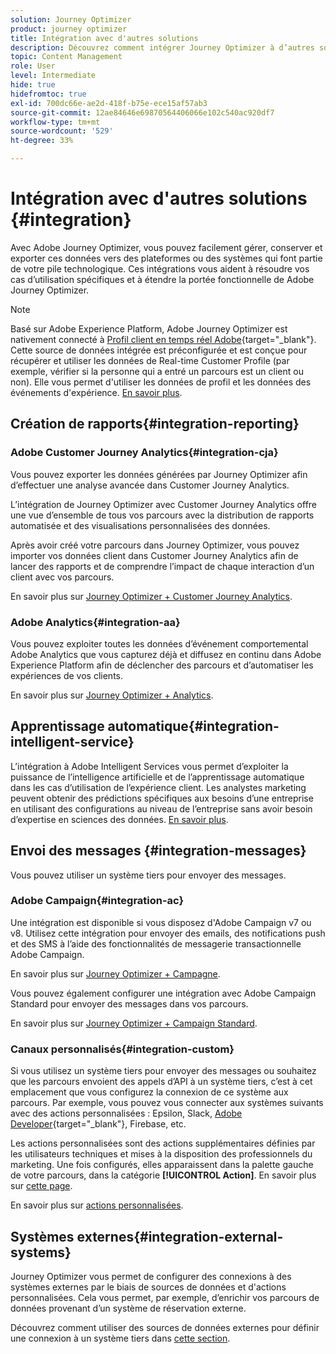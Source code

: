 ```yaml
---
solution: Journey Optimizer
product: journey optimizer
title: Intégration avec d'autres solutions
description: Découvrez comment intégrer Journey Optimizer à d’autres solutions
topic: Content Management
role: User
level: Intermediate
hide: true
hidefromtoc: true
exl-id: 700dc66e-ae2d-418f-b75e-ece15af57ab3
source-git-commit: 12ae84646e69870564406066e102c540ac920df7
workflow-type: tm+mt
source-wordcount: '529'
ht-degree: 33%

---
```


# Intégration avec d&#39;autres solutions {#integration}

Avec Adobe Journey Optimizer, vous pouvez facilement gérer, conserver et exporter ces données vers des plateformes ou des systèmes qui font partie de votre pile technologique. Ces intégrations vous aident à résoudre vos cas d’utilisation spécifiques et à étendre la portée fonctionnelle de Adobe Journey Optimizer.

>[!NOTE]
>
> Basé sur Adobe Experience Platform, Adobe Journey Optimizer est nativement connecté à [Profil client en temps réel Adobe](https://experienceleague.adobe.com/docs/experience-platform/profile/home.html?lang=fr){target=&quot;_blank&quot;}. Cette source de données intégrée est préconfigurée et est conçue pour récupérer et utiliser les données de Real-time Customer Profile (par exemple, vérifier si la personne qui a entré un parcours est un client ou non). Elle vous permet d&#39;utiliser les données de profil et les données des événements d&#39;expérience. [En savoir plus](../datasource/adobe-experience-platform-data-source.md).

## Création de rapports{#integration-reporting}

### Adobe Customer Journey Analytics{#integration-cja}

Vous pouvez exporter les données générées par Journey Optimizer afin d’effectuer une analyse avancée dans Customer Journey Analytics.

L’intégration de Journey Optimizer avec Customer Journey Analytics offre une vue d’ensemble de tous vos parcours avec la distribution de rapports automatisée et des visualisations personnalisées des données.

Après avoir créé votre parcours dans Journey Optimizer, vous pouvez importer vos données client dans Customer Journey Analytics afin de lancer des rapports et de comprendre l’impact de chaque interaction d’un client avec vos parcours.

En savoir plus sur [Journey Optimizer + Customer Journey Analytics](../reports/cja-ajo.md).

### Adobe Analytics{#integration-aa}

Vous pouvez exploiter toutes les données d’événement comportemental Adobe Analytics que vous capturez déjà et diffusez en continu dans Adobe Experience Platform afin de déclencher des parcours et d’automatiser les expériences de vos clients.

En savoir plus sur [Journey Optimizer + Analytics](../event/about-analytics.md).

## Apprentissage automatique{#integration-intelligent-service}

L’intégration à Adobe Intelligent Services vous permet d’exploiter la puissance de l’intelligence artificielle et de l’apprentissage automatique dans les cas d’utilisation de l’expérience client. Les analystes marketing peuvent obtenir des prédictions spécifiques aux besoins d’une entreprise en utilisant des configurations au niveau de l’entreprise sans avoir besoin d’expertise en sciences des données. [En savoir plus](../building-journeys/ai-services-overview.md).

## Envoi des messages {#integration-messages}

Vous pouvez utiliser un système tiers pour envoyer des messages.

### Adobe Campaign{#integration-ac}

Une intégration est disponible si vous disposez d&#39;Adobe Campaign v7 ou v8. Utilisez cette intégration pour envoyer des emails, des notifications push et des SMS à l’aide des fonctionnalités de messagerie transactionnelle Adobe Campaign.

En savoir plus sur [Journey Optimizer + Campagne](../building-journeys/ajo-ac.md).

Vous pouvez également configurer une intégration avec Adobe Campaign Standard pour envoyer des messages dans vos parcours.

En savoir plus sur [Journey Optimizer + Campaign Standard](../building-journeys/ajo-ac.md).

### Canaux personnalisés{#integration-custom}

Si vous utilisez un système tiers pour envoyer des messages ou souhaitez que les parcours envoient des appels d’API à un système tiers, c’est à cet emplacement que vous configurez la connexion de ce système aux parcours. Par exemple, vous pouvez vous connecter aux systèmes suivants avec des actions personnalisées : Epsilon, Slack, [Adobe Developer](https://developer.adobe.com/){target=&quot;_blank&quot;}, Firebase, etc.

Les actions personnalisées sont des actions supplémentaires définies par les utilisateurs techniques et mises à la disposition des professionnels du marketing. Une fois configurés, elles apparaissent dans la palette gauche de votre parcours, dans la catégorie **[!UICONTROL Action]**. En savoir plus sur [cette page](../building-journeys/about-journey-activities.md#action-activities).

En savoir plus sur [actions personnalisées](../action/about-custom-action-configuration.md).

## Systèmes externes{#integration-external-systems}

Journey Optimizer vous permet de configurer des connexions à des systèmes externes par le biais de sources de données et d&#39;actions personnalisées. Cela vous permet, par exemple, d’enrichir vos parcours de données provenant d’un système de réservation externe.

Découvrez comment utiliser des sources de données externes pour définir une connexion à un système tiers dans [cette section](../datasource/external-data-sources.md).
